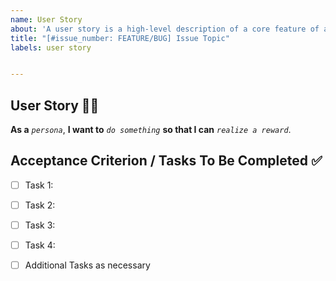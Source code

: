 ```yaml
---
name: User Story
about: 'A user story is a high-level description of a core feature of a software system written from the perspective of an end-user.'
title: "[#issue_number: FEATURE/BUG] Issue Topic"
labels: user story


---
```


## User Story :curly_haired_man:

**As a** *`persona`*, **I want to** *`do something`* **so that I can** *`realize a reward`*.


## Acceptance Criterion / Tasks To Be Completed :white_check_mark:
- [ ] Task 1:
- [ ] Task 2: 
- [ ] Task 3:
- [ ] Task 4:
- [ ] Additional Tasks as necessary

